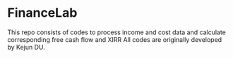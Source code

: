 # FinanceLab

This repo consists of codes to process income and cost data and calculate corresponding free cash flow and XIRR
All codes are originally developed by Kejun DU.
